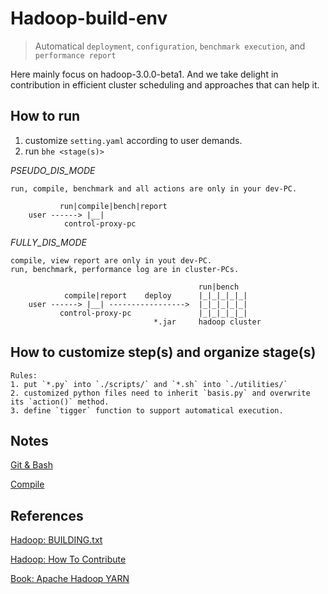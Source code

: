 # Hadoop-build-env
> Automatical `deployment`, `configuration`, `benchmark execution`, and `performance report`

Here mainly focus on hadoop-3.0.0-beta1.
And we take delight in contribution in efficient cluster scheduling and approaches that can help it.

## How to run
1. customize `setting.yaml` according to user demands.
2. run `bhe <stage(s)>`

*PSEUDO_DIS_MODE* 
```
run, compile, benchmark and all actions are only in your dev-PC.

           run|compile|bench|report
    user ------> |__|
            control-proxy-pc

```

*FULLY_DIS_MODE*

```
compile, view report are only in yout dev-PC.
run, benchmark, performance log are in cluster-PCs.

                                          run|bench
            compile|report    deploy      |_|_|_|_|_|    
    user ------> |__| ----------------->  |_|_|_|_|_|
           control-proxy-pc               |_|_|_|_|_|
                                *.jar     hadoop cluster     

```

## How to customize step(s) and organize stage(s)
```
Rules:
1. put `*.py` into `./scripts/` and `*.sh` into `./utilities/`
2. customized python files need to inherit `basis.py` and overwrite its `action()` method.
3. define `tigger` function to support automatical execution. 

```

## Notes

[Git & Bash](./docs/notes.git-bash.md)

[Compile](./docs/notes.maven-compilation.md)

## References

[Hadoop: BUILDING.txt](https://git-wip-us.apache.org/repos/asf?p=hadoop.git;a=blob;f=BUILDING.txt)

[Hadoop: How To Contribute](https://wiki.apache.org/hadoop/HowToContribute)

[Book: Apache Hadoop YARN](http://yarn-book.com/)

